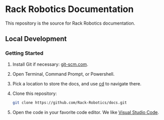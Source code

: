 # Rack Robotics Documentation 

This repository is the source for Rack Robotics documentation.

## Local Development 

### Getting Started

1. Install Git if necessary: [git-scm.com](https://git-scm.com/book/en/v2/Getting-Started-Installing-Git).
2. Open Terminal, Command Prompt, or Powershell.
3. Pick a location to store the docs, and use [cd](https://linuxhint.com/cd-command-in-terminal/) to navigate there.

4. Clone this repository:

   ```bash
   git clone https://github.com/Rack-Robotics/docs.git
   ```

5. Open the code in your favorite code editor. We like [Visual Studio Code](https://code.visualstudio.com/).